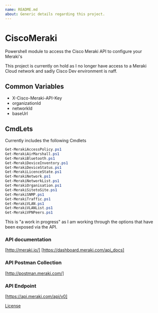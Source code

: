 ```yaml
---
name: README.md
about: Generic details regarding this project.
---
```


# CiscoMeraki

Powershell module to access the Cisco Meraki API to configure your Meraki's

This project is currently on hold as I no longer have access to a Meraki Cloud network and sadly Cisco Dev environment is naff.

## Common Variables

* X-Cisco-Meraki-API-Key
* organizationId
* networkId
* baseUrl

## CmdLets

Currently includes the following Cmdlets

```powershell
Get-MerakiAccessPolicy.ps1
Get-MerakiAirMarshall.ps1
Get-MerakiBluetooth.ps1
Get-MerakiDeviceInventory.ps1
Get-MerakiDeviceStatus.ps1
Get-MerakiLicenceState.ps1
Get-MerakiNetwork.ps1
Get-MerakiNetworkList.ps1
Get-MerakiOrganisation.ps1
Get-MerakiSitetoSite.ps1
Get-MerakiSNMP.ps1
Get-MerakiTraffic.ps1
Get-MerakiVLAN.ps1
Get-MerakiVLANList.ps1
Get-MerakiVPNPeers.ps1
```

This is "a work in progress" as I am working through the options that have been exposed via the API.

### API documentation

[<http://meraki.io/]>
[<https://dashboard.meraki.com/api_docs]>

### API Postman Collection

[<http://postman.meraki.com/]>

### API Endpoint

[<https://api.meraki.com/api/v0]>

[License](/LICENSE)
